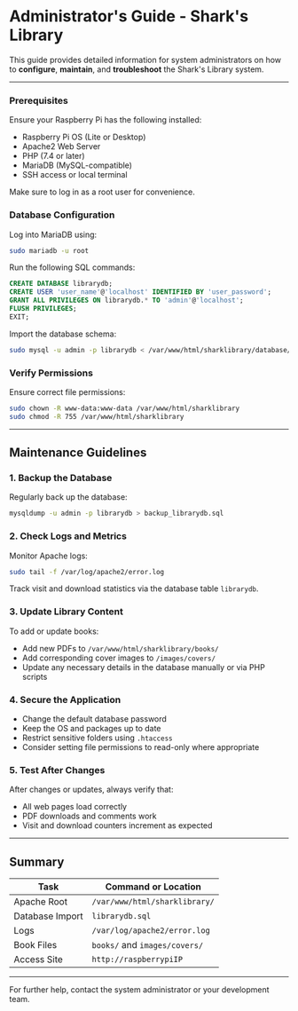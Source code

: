 # Administrator's Guide - Shark's Library

This guide provides detailed information for system administrators on how to **configure**, **maintain**, and **troubleshoot** the Shark's Library system.

---
### Prerequisites

Ensure your Raspberry Pi has the following installed:
- Raspberry Pi OS (Lite or Desktop)
- Apache2 Web Server
- PHP (7.4 or later)
- MariaDB (MySQL-compatible)
- SSH access or local terminal

Make sure to log in as a root user for convenience.

### Database Configuration

Log into MariaDB using:

```bash
sudo mariadb -u root
```

Run the following SQL commands:

```sql
CREATE DATABASE librarydb;
CREATE USER 'user_name'@'localhost' IDENTIFIED BY 'user_password';
GRANT ALL PRIVILEGES ON librarydb.* TO 'admin'@'localhost';
FLUSH PRIVILEGES;
EXIT;
```

Import the database schema:

```bash
sudo mysql -u admin -p librarydb < /var/www/html/sharklibrary/database/librarydb.sql
```

### Verify Permissions
Ensure correct file permissions:

```bash
sudo chown -R www-data:www-data /var/www/html/sharklibrary
sudo chmod -R 755 /var/www/html/sharklibrary
```

---

## Maintenance Guidelines

### 1. Backup the Database

Regularly back up the database:

```bash
mysqldump -u admin -p librarydb > backup_librarydb.sql
```

### 2. Check Logs and Metrics

Monitor Apache logs:

```bash
sudo tail -f /var/log/apache2/error.log
```

Track visit and download statistics via the database table `librarydb`.

### 3. Update Library Content

To add or update books:

- Add new PDFs to `/var/www/html/sharklibrary/books/`
- Add corresponding cover images to `/images/covers/`
- Update any necessary details in the database manually or via PHP scripts

### 4. Secure the Application

- Change the default database password
- Keep the OS and packages up to date
- Restrict sensitive folders using `.htaccess`
- Consider setting file permissions to read-only where appropriate

### 5. Test After Changes

After changes or updates, always verify that:

- All web pages load correctly
- PDF downloads and comments work
- Visit and download counters increment as expected

---

## Summary

| Task | Command or Location |
|------|----------------------|
| Apache Root | `/var/www/html/sharklibrary/` |
| Database Import | `librarydb.sql` |
| Logs | `/var/log/apache2/error.log` |
| Book Files | `books/` and `images/covers/` |
| Access Site | `http://raspberrypiIP` |

---

For further help, contact the system administrator or your development team.
